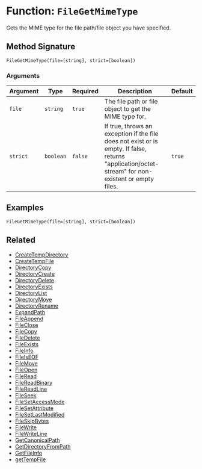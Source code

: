 [comment]: # (Note: This documentation is generated dynamically in the build process.  To modify the contents, change the javadoc on the _invoke method of the BIF class)

# Function: `FileGetMimeType`

Gets the MIME type for the file path/file object you have specified.

## Method Signature

```
FileGetMimeType(file=[string], strict=[boolean])
```

### Arguments


| Argument | Type | Required | Description | Default |
|----------|------|----------|-------------|---------|
| `file` | `string` | `true` | The file path or file object to get the MIME type for. |  |
| `strict` | `boolean` | `false` | If true, throws an exception if the file does not exist or is empty. If false, returns "application/octet-stream" for non-existent or empty files. | `true` |

## Examples

```
FileGetMimeType(file=[string], strict=[boolean])
```

## Related

  * [CreateTempDirectory](./CreateTempDirectory.md)
  * [CreateTempFile](./CreateTempFile.md)
  * [DirectoryCopy](./DirectoryCopy.md)
  * [DirectoryCreate](./DirectoryCreate.md)
  * [DirectoryDelete](./DirectoryDelete.md)
  * [DirectoryExists](./DirectoryExists.md)
  * [DirectoryList](./DirectoryList.md)
  * [DirectoryMove](./DirectoryMove.md)
  * [DirectoryRename](./DirectoryRename.md)
  * [ExpandPath](./ExpandPath.md)
  * [FileAppend](./FileAppend.md)
  * [FileClose](./FileClose.md)
  * [FileCopy](./FileCopy.md)
  * [FileDelete](./FileDelete.md)
  * [FileExists](./FileExists.md)
  * [FileInfo](./FileInfo.md)
  * [FileIsEOF](./FileIsEOF.md)
  * [FileMove](./FileMove.md)
  * [FileOpen](./FileOpen.md)
  * [FileRead](./FileRead.md)
  * [FileReadBinary](./FileReadBinary.md)
  * [FileReadLine](./FileReadLine.md)
  * [FileSeek](./FileSeek.md)
  * [FileSetAccessMode](./FileSetAccessMode.md)
  * [FileSetAttribute](./FileSetAttribute.md)
  * [FileSetLastModified](./FileSetLastModified.md)
  * [FileSkipBytes](./FileSkipBytes.md)
  * [FileWrite](./FileWrite.md)
  * [FileWriteLine](./FileWriteLine.md)
  * [GetCanonicalPath](./GetCanonicalPath.md)
  * [GetDirectoryFromPath](./GetDirectoryFromPath.md)
  * [GetFileInfo](./GetFileInfo.md)
  * [getTempFile](./getTempFile.md)
